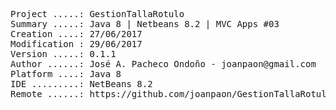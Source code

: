 <pre>

Project .....: GestionTallaRotulo
Summary .....: Java 8 | Netbeans 8.2 | MVC Apps #03
Creation ....: 27/06/2017
Modification : 29/06/2017
Version .....: 0.1.1
Author ......: José A. Pacheco Ondoño - joanpaon@gmail.com
Platform ....: Java 8
IDE .........: NetBeans 8.2
Remote ......: https://github.com/joanpaon/GestionTallaRotulo.git

</pre>
